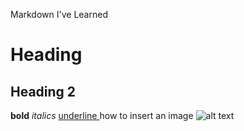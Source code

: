 Markdown I've Learned

# Heading #
## Heading 2 ##
**bold**
*italics*
<u> underline </u>
 how to insert an image ![alt text](bookimages/ariel-image.png)
